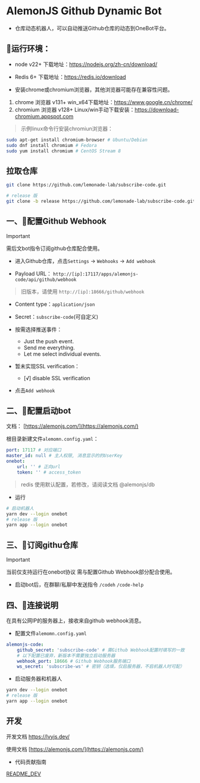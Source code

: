 # AlemonJS Github Dynamic Bot

- 仓库动态机器人，可以自动推送Github仓库的动态到OneBot平台。

## 🚩运行环境：

- node v22+ 下载地址：https://nodejs.org/zh-cn/download/

- Redis 6+ 下载地址：https://redis.io/download

- 安装chrome或chromium浏览器，其他浏览器可能存在兼容性问题。

1. chrome 浏览器 v131+ win_x64下载地址：https://www.google.cn/chrome/
2. chromium 浏览器 v128+ Linux/win手动下载安装：https://download-chromium.appspot.com

> 示例linux命令行安装chromiun浏览器：

```sh
sudo apt-get install chromium-browser # Ubuntu/Debian
sudo dnf install chromium # Fedora
sudo yum install chromium # CentOS Stream 8
```

## 拉取仓库

```sh
git clone https://github.com/lemonade-lab/subscribe-code.git
```

```sh
# release 版
git clone -b release https://github.com/lemonade-lab/subscribe-code.git
```

## 一、🍄配置Github Webhook

> [!IMPORTANT]
> 需后文bot指令订阅github仓库配合使用。

- 进入Github仓库，点击`Settings` -> `Webhooks` -> `Add webhook`

- Payload URL： `http://[ip]:17117/apps/alemonjs-code/api/github/webhook`

> 旧版本，请使用 `http://[ip]:18666/github/webhook`

- Content type：`application/json`

- Secret：`subscribe-code`(可自定义)

- 按需选择推送事件：
    - Just the push event.
    - Send me everything.
    - Let me select individual events.

- 暂未实现SSL verification：
    - [√] disable SSL verification

- 点击`Add webhook`

## 二、🚀配置启动bot

文档： [https://alemonjs.com/](https://alemonjs.com/)

根目录新建文件`alemomn.config.yaml`：

```yaml
port: 17117 # 对应端口
master_id: null # 主人权限, 消息显示的的UserKey
onebot:
    url: '' # 正向url
    token: '' # access_token
```

> redis 使用默认配置，若修改，请阅读文档 @alemonjs/db

- 运行

```sh
# 启动机器人
yarn dev --login onebot
# release 版
yarn app --login onebot
```

## 三、🎒订阅githu仓库

> [!IMPORTANT]
> 当前仅支持运行在onebot协议
> 需与配置Github Webhook部分配合使用。

- 启动bot后，在群聊/私聊中发送指令 `/codeh` `/code-help`

## 四、🎈连接说明

在具有公网IP的服务器上，接收来自github webhook消息。

- 配置文件`alemomn.config.yaml`

```yaml
alemonjs-code:
    github_secret: 'subscribe-code' # 需Github Webhook配置时填写的一致
    # 以下配置已废弃，新版本不需要独立启动服务器
    webhook_port: 18666 # Github Webhook服务端口
    ws_secret: 'subscribe-ws' # 密钥（选填，仅启服务器，不启机器人时可配）
```

- 启动服务器和机器人

```sh
yarn dev --login onebot
# release 版
yarn app --login onebot
```

## 开发

开发文档 [https://lvyjs.dev/ ](https://lvyjs.dev/)

使用文档 [https://alemonjs.com/](https://alemonjs.com/)

- 代码贡献指南

[README_DEV](./README_DEV.md)
